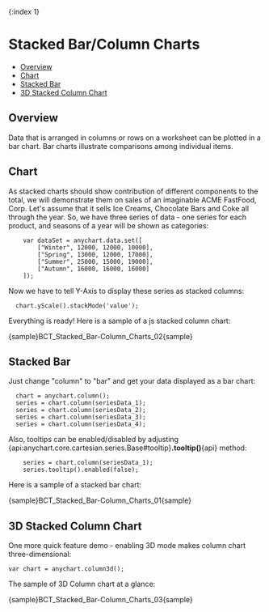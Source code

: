 {:index 1}
# Stacked Bar/Column Charts

 * [Overview](#overview)
 * [Chart](#chart)
 * [Stacked Bar](#stacked_bar)
 * [3D Stacked Column Chart](#3d_stacked_column_chart)

## Overview

Data that is arranged in columns or rows on a worksheet can be plotted in a bar chart. Bar charts illustrate comparisons among individual items.

## Chart

As stacked charts should show contribution of different components to the total, we will demonstrate them on sales of an imaginable ACME FastFood, Corp. Let's assume that it sells Ice Creams, Chocolate Bars and Coke all through the year.
So, we have three series of data - one series for each product, and seasons of a year will be shown as categories:

```
    var dataSet = anychart.data.set([
        ["Winter", 12000, 12000, 10000],
        ["Spring", 13000, 12000, 17000],
        ["Summer", 25000, 15000, 19000],
        ["Autumn", 16000, 16000, 16000]
    ]);
```

Now we have to tell Y-Axis to display these series as stacked columns:

```
  chart.yScale().stackMode('value');
```

Everything is ready! Here is a sample of a js stacked column chart:

{sample}BCT_Stacked\_Bar-Column\_Charts\_02{sample}

## Stacked Bar

Just change "column" to "bar" and get your data displayed as a bar chart:

```
  chart = anychart.column();
  series = chart.column(seriesData_1);
  series = chart.column(seriesData_2);
  series = chart.column(seriesData_3);
  series = chart.column(seriesData_4);
```

Also, tooltips can be enabled/disabled by adjusting {api:anychart.core.cartesian.series.Base#tooltip}**.tooltip()**{api} method:

```
    series = chart.column(seriesData_1);
    series.tooltip().enabled(false);
```

Here is a sample of a stacked bar chart:

{sample}BCT_Stacked\_Bar-Column\_Charts\_01{sample}

## 3D Stacked Column Chart

One more quick feature demo - enabling 3D mode makes column chart three-dimensional:

```
var chart = anychart.column3d();
```

The sample of 3D Column chart at a glance:

{sample}BCT_Stacked\_Bar-Column\_Charts\_03{sample}
